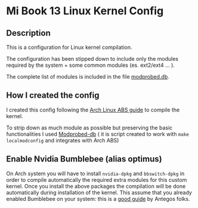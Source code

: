 # Mi Book 13 Linux Kernel Config

## Description 
This is a configuration for Linux kernel compilation.

The configuration has been stipped down to include only the modules required by the system + some common modules (es. ext2/ext4 ... ).

The complete list of modules is included in the file [modprobed.db](https://github.com/postadelmaga/mibook13-linux-kernel-config/blob/master/modprobed.db).

## How I created the config

I created this config following the [Arch Linux ABS guide](https://wiki.archlinux.org/index.php/Kernels/Arch_Build_System) to compile the kernel.

To strip down as much module as possible but preserving the basic functionalities I used [Modprobed-db](https://wiki.archlinux.org/index.php/Modprobed-db) ( it is script created to work with `make localmodconfig` and integrates with Arch ABS)

## Enable Nvidia Bumblebee (alias optimus)

On Arch system you will have to install `nvidia-dpkg` and `bbswitch-dpkg` in order to compile automatically the required extra modules for this custom kernel.
Once you install the above packages the compilation will be done automatically during installation of the kernel.
This assume that you already enabled Bumblebee on your system: this is a [good guide](https://antergos.com/wiki/hardware/graphics/bumblebee-for-nvidia-optimus/) by Antegos folks.
